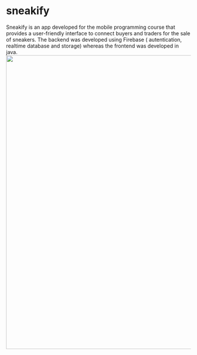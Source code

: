 # sneakify

Sneakify is an app developed for the mobile programming course that provides a user-friendly interface to connect buyers and traders for the sale of sneakers. The backend was developed using Firebase ( autentication, realtime database and storage) whereas the frontend was developed in java.
<img align="center" src="images/logo.png" width=800>
